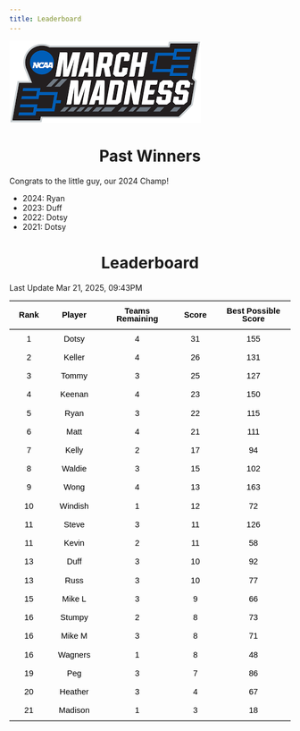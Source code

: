 ```yaml
---
title: Leaderboard
---
```


<link href="/rmarkdown-libs/tabwid/tabwid.css" rel="stylesheet" />
<script src="/rmarkdown-libs/tabwid/tabwid.js"></script>
<style type="text/css">
h1 {
  text-align: center;
}
</style>

![](march_madness_logo.png)

# Past Winners

Congrats to the little guy, our 2024 Champ!

- 2024: Ryan
- 2023: Duff
- 2022: Dotsy
- 2021: Dotsy

# Leaderboard

Last Update Mar 21, 2025, 09:43PM

<div class="tabwid"><style>.cl-11eba00a{}.cl-11e7ae82{font-family:'Helvetica';font-size:11pt;font-weight:bold;font-style:normal;text-decoration:none;color:rgba(0, 0, 0, 1.00);background-color:transparent;}.cl-11e7ae8c{font-family:'Helvetica';font-size:11pt;font-weight:normal;font-style:normal;text-decoration:none;color:rgba(0, 0, 0, 1.00);background-color:transparent;}.cl-11e93c66{margin:0;text-align:center;border-bottom: 0 solid rgba(0, 0, 0, 1.00);border-top: 0 solid rgba(0, 0, 0, 1.00);border-left: 0 solid rgba(0, 0, 0, 1.00);border-right: 0 solid rgba(0, 0, 0, 1.00);padding-bottom:5pt;padding-top:5pt;padding-left:5pt;padding-right:5pt;line-height: 1;background-color:transparent;}.cl-11e946ca{width:0.659in;background-color:transparent;vertical-align: middle;border-bottom: 1.5pt solid rgba(102, 102, 102, 1.00);border-top: 1.5pt solid rgba(102, 102, 102, 1.00);border-left: 0 solid rgba(0, 0, 0, 1.00);border-right: 0 solid rgba(0, 0, 0, 1.00);margin-bottom:0;margin-top:0;margin-left:0;margin-right:0;}.cl-11e946cb{width:0.897in;background-color:transparent;vertical-align: middle;border-bottom: 1.5pt solid rgba(102, 102, 102, 1.00);border-top: 1.5pt solid rgba(102, 102, 102, 1.00);border-left: 0 solid rgba(0, 0, 0, 1.00);border-right: 0 solid rgba(0, 0, 0, 1.00);margin-bottom:0;margin-top:0;margin-left:0;margin-right:0;}.cl-11e946cc{width:1.593in;background-color:transparent;vertical-align: middle;border-bottom: 1.5pt solid rgba(102, 102, 102, 1.00);border-top: 1.5pt solid rgba(102, 102, 102, 1.00);border-left: 0 solid rgba(0, 0, 0, 1.00);border-right: 0 solid rgba(0, 0, 0, 1.00);margin-bottom:0;margin-top:0;margin-left:0;margin-right:0;}.cl-11e946d4{width:0.71in;background-color:transparent;vertical-align: middle;border-bottom: 1.5pt solid rgba(102, 102, 102, 1.00);border-top: 1.5pt solid rgba(102, 102, 102, 1.00);border-left: 0 solid rgba(0, 0, 0, 1.00);border-right: 0 solid rgba(0, 0, 0, 1.00);margin-bottom:0;margin-top:0;margin-left:0;margin-right:0;}.cl-11e946de{width:1.754in;background-color:transparent;vertical-align: middle;border-bottom: 1.5pt solid rgba(102, 102, 102, 1.00);border-top: 1.5pt solid rgba(102, 102, 102, 1.00);border-left: 0 solid rgba(0, 0, 0, 1.00);border-right: 0 solid rgba(0, 0, 0, 1.00);margin-bottom:0;margin-top:0;margin-left:0;margin-right:0;}.cl-11e946df{width:0.659in;background-color:transparent;vertical-align: middle;border-bottom: 0 solid rgba(0, 0, 0, 1.00);border-top: 0 solid rgba(0, 0, 0, 1.00);border-left: 0 solid rgba(0, 0, 0, 1.00);border-right: 0 solid rgba(0, 0, 0, 1.00);margin-bottom:0;margin-top:0;margin-left:0;margin-right:0;}.cl-11e946e8{width:0.897in;background-color:transparent;vertical-align: middle;border-bottom: 0 solid rgba(0, 0, 0, 1.00);border-top: 0 solid rgba(0, 0, 0, 1.00);border-left: 0 solid rgba(0, 0, 0, 1.00);border-right: 0 solid rgba(0, 0, 0, 1.00);margin-bottom:0;margin-top:0;margin-left:0;margin-right:0;}.cl-11e946e9{width:1.593in;background-color:transparent;vertical-align: middle;border-bottom: 0 solid rgba(0, 0, 0, 1.00);border-top: 0 solid rgba(0, 0, 0, 1.00);border-left: 0 solid rgba(0, 0, 0, 1.00);border-right: 0 solid rgba(0, 0, 0, 1.00);margin-bottom:0;margin-top:0;margin-left:0;margin-right:0;}.cl-11e946ea{width:0.71in;background-color:transparent;vertical-align: middle;border-bottom: 0 solid rgba(0, 0, 0, 1.00);border-top: 0 solid rgba(0, 0, 0, 1.00);border-left: 0 solid rgba(0, 0, 0, 1.00);border-right: 0 solid rgba(0, 0, 0, 1.00);margin-bottom:0;margin-top:0;margin-left:0;margin-right:0;}.cl-11e946f2{width:1.754in;background-color:transparent;vertical-align: middle;border-bottom: 0 solid rgba(0, 0, 0, 1.00);border-top: 0 solid rgba(0, 0, 0, 1.00);border-left: 0 solid rgba(0, 0, 0, 1.00);border-right: 0 solid rgba(0, 0, 0, 1.00);margin-bottom:0;margin-top:0;margin-left:0;margin-right:0;}.cl-11e946f3{width:0.659in;background-color:transparent;vertical-align: middle;border-bottom: 0 solid rgba(0, 0, 0, 1.00);border-top: 0 solid rgba(0, 0, 0, 1.00);border-left: 0 solid rgba(0, 0, 0, 1.00);border-right: 0 solid rgba(0, 0, 0, 1.00);margin-bottom:0;margin-top:0;margin-left:0;margin-right:0;}.cl-11e946f4{width:0.897in;background-color:transparent;vertical-align: middle;border-bottom: 0 solid rgba(0, 0, 0, 1.00);border-top: 0 solid rgba(0, 0, 0, 1.00);border-left: 0 solid rgba(0, 0, 0, 1.00);border-right: 0 solid rgba(0, 0, 0, 1.00);margin-bottom:0;margin-top:0;margin-left:0;margin-right:0;}.cl-11e946fc{width:1.593in;background-color:transparent;vertical-align: middle;border-bottom: 0 solid rgba(0, 0, 0, 1.00);border-top: 0 solid rgba(0, 0, 0, 1.00);border-left: 0 solid rgba(0, 0, 0, 1.00);border-right: 0 solid rgba(0, 0, 0, 1.00);margin-bottom:0;margin-top:0;margin-left:0;margin-right:0;}.cl-11e946fd{width:0.71in;background-color:transparent;vertical-align: middle;border-bottom: 0 solid rgba(0, 0, 0, 1.00);border-top: 0 solid rgba(0, 0, 0, 1.00);border-left: 0 solid rgba(0, 0, 0, 1.00);border-right: 0 solid rgba(0, 0, 0, 1.00);margin-bottom:0;margin-top:0;margin-left:0;margin-right:0;}.cl-11e946fe{width:1.754in;background-color:transparent;vertical-align: middle;border-bottom: 0 solid rgba(0, 0, 0, 1.00);border-top: 0 solid rgba(0, 0, 0, 1.00);border-left: 0 solid rgba(0, 0, 0, 1.00);border-right: 0 solid rgba(0, 0, 0, 1.00);margin-bottom:0;margin-top:0;margin-left:0;margin-right:0;}.cl-11e946ff{width:0.659in;background-color:transparent;vertical-align: middle;border-bottom: 0 solid rgba(0, 0, 0, 1.00);border-top: 0 solid rgba(0, 0, 0, 1.00);border-left: 0 solid rgba(0, 0, 0, 1.00);border-right: 0 solid rgba(0, 0, 0, 1.00);margin-bottom:0;margin-top:0;margin-left:0;margin-right:0;}.cl-11e94706{width:0.897in;background-color:transparent;vertical-align: middle;border-bottom: 0 solid rgba(0, 0, 0, 1.00);border-top: 0 solid rgba(0, 0, 0, 1.00);border-left: 0 solid rgba(0, 0, 0, 1.00);border-right: 0 solid rgba(0, 0, 0, 1.00);margin-bottom:0;margin-top:0;margin-left:0;margin-right:0;}.cl-11e94707{width:1.593in;background-color:transparent;vertical-align: middle;border-bottom: 0 solid rgba(0, 0, 0, 1.00);border-top: 0 solid rgba(0, 0, 0, 1.00);border-left: 0 solid rgba(0, 0, 0, 1.00);border-right: 0 solid rgba(0, 0, 0, 1.00);margin-bottom:0;margin-top:0;margin-left:0;margin-right:0;}.cl-11e94708{width:0.71in;background-color:transparent;vertical-align: middle;border-bottom: 0 solid rgba(0, 0, 0, 1.00);border-top: 0 solid rgba(0, 0, 0, 1.00);border-left: 0 solid rgba(0, 0, 0, 1.00);border-right: 0 solid rgba(0, 0, 0, 1.00);margin-bottom:0;margin-top:0;margin-left:0;margin-right:0;}.cl-11e94709{width:1.754in;background-color:transparent;vertical-align: middle;border-bottom: 0 solid rgba(0, 0, 0, 1.00);border-top: 0 solid rgba(0, 0, 0, 1.00);border-left: 0 solid rgba(0, 0, 0, 1.00);border-right: 0 solid rgba(0, 0, 0, 1.00);margin-bottom:0;margin-top:0;margin-left:0;margin-right:0;}.cl-11e94710{width:0.659in;background-color:transparent;vertical-align: middle;border-bottom: 0 solid rgba(0, 0, 0, 1.00);border-top: 0 solid rgba(0, 0, 0, 1.00);border-left: 0 solid rgba(0, 0, 0, 1.00);border-right: 0 solid rgba(0, 0, 0, 1.00);margin-bottom:0;margin-top:0;margin-left:0;margin-right:0;}.cl-11e94711{width:0.897in;background-color:transparent;vertical-align: middle;border-bottom: 0 solid rgba(0, 0, 0, 1.00);border-top: 0 solid rgba(0, 0, 0, 1.00);border-left: 0 solid rgba(0, 0, 0, 1.00);border-right: 0 solid rgba(0, 0, 0, 1.00);margin-bottom:0;margin-top:0;margin-left:0;margin-right:0;}.cl-11e94712{width:1.593in;background-color:transparent;vertical-align: middle;border-bottom: 0 solid rgba(0, 0, 0, 1.00);border-top: 0 solid rgba(0, 0, 0, 1.00);border-left: 0 solid rgba(0, 0, 0, 1.00);border-right: 0 solid rgba(0, 0, 0, 1.00);margin-bottom:0;margin-top:0;margin-left:0;margin-right:0;}.cl-11e9471a{width:0.71in;background-color:transparent;vertical-align: middle;border-bottom: 0 solid rgba(0, 0, 0, 1.00);border-top: 0 solid rgba(0, 0, 0, 1.00);border-left: 0 solid rgba(0, 0, 0, 1.00);border-right: 0 solid rgba(0, 0, 0, 1.00);margin-bottom:0;margin-top:0;margin-left:0;margin-right:0;}.cl-11e9471b{width:1.754in;background-color:transparent;vertical-align: middle;border-bottom: 0 solid rgba(0, 0, 0, 1.00);border-top: 0 solid rgba(0, 0, 0, 1.00);border-left: 0 solid rgba(0, 0, 0, 1.00);border-right: 0 solid rgba(0, 0, 0, 1.00);margin-bottom:0;margin-top:0;margin-left:0;margin-right:0;}.cl-11e9471c{width:0.659in;background-color:transparent;vertical-align: middle;border-bottom: 0 solid rgba(0, 0, 0, 1.00);border-top: 0 solid rgba(0, 0, 0, 1.00);border-left: 0 solid rgba(0, 0, 0, 1.00);border-right: 0 solid rgba(0, 0, 0, 1.00);margin-bottom:0;margin-top:0;margin-left:0;margin-right:0;}.cl-11e94724{width:0.897in;background-color:transparent;vertical-align: middle;border-bottom: 0 solid rgba(0, 0, 0, 1.00);border-top: 0 solid rgba(0, 0, 0, 1.00);border-left: 0 solid rgba(0, 0, 0, 1.00);border-right: 0 solid rgba(0, 0, 0, 1.00);margin-bottom:0;margin-top:0;margin-left:0;margin-right:0;}.cl-11e94725{width:1.593in;background-color:transparent;vertical-align: middle;border-bottom: 0 solid rgba(0, 0, 0, 1.00);border-top: 0 solid rgba(0, 0, 0, 1.00);border-left: 0 solid rgba(0, 0, 0, 1.00);border-right: 0 solid rgba(0, 0, 0, 1.00);margin-bottom:0;margin-top:0;margin-left:0;margin-right:0;}.cl-11e9472e{width:0.71in;background-color:transparent;vertical-align: middle;border-bottom: 0 solid rgba(0, 0, 0, 1.00);border-top: 0 solid rgba(0, 0, 0, 1.00);border-left: 0 solid rgba(0, 0, 0, 1.00);border-right: 0 solid rgba(0, 0, 0, 1.00);margin-bottom:0;margin-top:0;margin-left:0;margin-right:0;}.cl-11e9472f{width:1.754in;background-color:transparent;vertical-align: middle;border-bottom: 0 solid rgba(0, 0, 0, 1.00);border-top: 0 solid rgba(0, 0, 0, 1.00);border-left: 0 solid rgba(0, 0, 0, 1.00);border-right: 0 solid rgba(0, 0, 0, 1.00);margin-bottom:0;margin-top:0;margin-left:0;margin-right:0;}.cl-11e94730{width:0.659in;background-color:transparent;vertical-align: middle;border-bottom: 0 solid rgba(0, 0, 0, 1.00);border-top: 0 solid rgba(0, 0, 0, 1.00);border-left: 0 solid rgba(0, 0, 0, 1.00);border-right: 0 solid rgba(0, 0, 0, 1.00);margin-bottom:0;margin-top:0;margin-left:0;margin-right:0;}.cl-11e94738{width:0.897in;background-color:transparent;vertical-align: middle;border-bottom: 0 solid rgba(0, 0, 0, 1.00);border-top: 0 solid rgba(0, 0, 0, 1.00);border-left: 0 solid rgba(0, 0, 0, 1.00);border-right: 0 solid rgba(0, 0, 0, 1.00);margin-bottom:0;margin-top:0;margin-left:0;margin-right:0;}.cl-11e94739{width:1.593in;background-color:transparent;vertical-align: middle;border-bottom: 0 solid rgba(0, 0, 0, 1.00);border-top: 0 solid rgba(0, 0, 0, 1.00);border-left: 0 solid rgba(0, 0, 0, 1.00);border-right: 0 solid rgba(0, 0, 0, 1.00);margin-bottom:0;margin-top:0;margin-left:0;margin-right:0;}.cl-11e9473a{width:0.71in;background-color:transparent;vertical-align: middle;border-bottom: 0 solid rgba(0, 0, 0, 1.00);border-top: 0 solid rgba(0, 0, 0, 1.00);border-left: 0 solid rgba(0, 0, 0, 1.00);border-right: 0 solid rgba(0, 0, 0, 1.00);margin-bottom:0;margin-top:0;margin-left:0;margin-right:0;}.cl-11e9473b{width:1.754in;background-color:transparent;vertical-align: middle;border-bottom: 0 solid rgba(0, 0, 0, 1.00);border-top: 0 solid rgba(0, 0, 0, 1.00);border-left: 0 solid rgba(0, 0, 0, 1.00);border-right: 0 solid rgba(0, 0, 0, 1.00);margin-bottom:0;margin-top:0;margin-left:0;margin-right:0;}.cl-11e94742{width:0.659in;background-color:transparent;vertical-align: middle;border-bottom: 0 solid rgba(0, 0, 0, 1.00);border-top: 0 solid rgba(0, 0, 0, 1.00);border-left: 0 solid rgba(0, 0, 0, 1.00);border-right: 0 solid rgba(0, 0, 0, 1.00);margin-bottom:0;margin-top:0;margin-left:0;margin-right:0;}.cl-11e94743{width:0.897in;background-color:transparent;vertical-align: middle;border-bottom: 0 solid rgba(0, 0, 0, 1.00);border-top: 0 solid rgba(0, 0, 0, 1.00);border-left: 0 solid rgba(0, 0, 0, 1.00);border-right: 0 solid rgba(0, 0, 0, 1.00);margin-bottom:0;margin-top:0;margin-left:0;margin-right:0;}.cl-11e94744{width:1.593in;background-color:transparent;vertical-align: middle;border-bottom: 0 solid rgba(0, 0, 0, 1.00);border-top: 0 solid rgba(0, 0, 0, 1.00);border-left: 0 solid rgba(0, 0, 0, 1.00);border-right: 0 solid rgba(0, 0, 0, 1.00);margin-bottom:0;margin-top:0;margin-left:0;margin-right:0;}.cl-11e9474c{width:0.71in;background-color:transparent;vertical-align: middle;border-bottom: 0 solid rgba(0, 0, 0, 1.00);border-top: 0 solid rgba(0, 0, 0, 1.00);border-left: 0 solid rgba(0, 0, 0, 1.00);border-right: 0 solid rgba(0, 0, 0, 1.00);margin-bottom:0;margin-top:0;margin-left:0;margin-right:0;}.cl-11e9474d{width:1.754in;background-color:transparent;vertical-align: middle;border-bottom: 0 solid rgba(0, 0, 0, 1.00);border-top: 0 solid rgba(0, 0, 0, 1.00);border-left: 0 solid rgba(0, 0, 0, 1.00);border-right: 0 solid rgba(0, 0, 0, 1.00);margin-bottom:0;margin-top:0;margin-left:0;margin-right:0;}.cl-11e9474e{width:0.659in;background-color:transparent;vertical-align: middle;border-bottom: 0 solid rgba(0, 0, 0, 1.00);border-top: 0 solid rgba(0, 0, 0, 1.00);border-left: 0 solid rgba(0, 0, 0, 1.00);border-right: 0 solid rgba(0, 0, 0, 1.00);margin-bottom:0;margin-top:0;margin-left:0;margin-right:0;}.cl-11e94756{width:0.897in;background-color:transparent;vertical-align: middle;border-bottom: 0 solid rgba(0, 0, 0, 1.00);border-top: 0 solid rgba(0, 0, 0, 1.00);border-left: 0 solid rgba(0, 0, 0, 1.00);border-right: 0 solid rgba(0, 0, 0, 1.00);margin-bottom:0;margin-top:0;margin-left:0;margin-right:0;}.cl-11e94760{width:1.593in;background-color:transparent;vertical-align: middle;border-bottom: 0 solid rgba(0, 0, 0, 1.00);border-top: 0 solid rgba(0, 0, 0, 1.00);border-left: 0 solid rgba(0, 0, 0, 1.00);border-right: 0 solid rgba(0, 0, 0, 1.00);margin-bottom:0;margin-top:0;margin-left:0;margin-right:0;}.cl-11e94761{width:0.71in;background-color:transparent;vertical-align: middle;border-bottom: 0 solid rgba(0, 0, 0, 1.00);border-top: 0 solid rgba(0, 0, 0, 1.00);border-left: 0 solid rgba(0, 0, 0, 1.00);border-right: 0 solid rgba(0, 0, 0, 1.00);margin-bottom:0;margin-top:0;margin-left:0;margin-right:0;}.cl-11e94762{width:1.754in;background-color:transparent;vertical-align: middle;border-bottom: 0 solid rgba(0, 0, 0, 1.00);border-top: 0 solid rgba(0, 0, 0, 1.00);border-left: 0 solid rgba(0, 0, 0, 1.00);border-right: 0 solid rgba(0, 0, 0, 1.00);margin-bottom:0;margin-top:0;margin-left:0;margin-right:0;}.cl-11e9476a{width:0.659in;background-color:transparent;vertical-align: middle;border-bottom: 0 solid rgba(0, 0, 0, 1.00);border-top: 0 solid rgba(0, 0, 0, 1.00);border-left: 0 solid rgba(0, 0, 0, 1.00);border-right: 0 solid rgba(0, 0, 0, 1.00);margin-bottom:0;margin-top:0;margin-left:0;margin-right:0;}.cl-11e9476b{width:0.897in;background-color:transparent;vertical-align: middle;border-bottom: 0 solid rgba(0, 0, 0, 1.00);border-top: 0 solid rgba(0, 0, 0, 1.00);border-left: 0 solid rgba(0, 0, 0, 1.00);border-right: 0 solid rgba(0, 0, 0, 1.00);margin-bottom:0;margin-top:0;margin-left:0;margin-right:0;}.cl-11e9476c{width:1.593in;background-color:transparent;vertical-align: middle;border-bottom: 0 solid rgba(0, 0, 0, 1.00);border-top: 0 solid rgba(0, 0, 0, 1.00);border-left: 0 solid rgba(0, 0, 0, 1.00);border-right: 0 solid rgba(0, 0, 0, 1.00);margin-bottom:0;margin-top:0;margin-left:0;margin-right:0;}.cl-11e9476d{width:0.71in;background-color:transparent;vertical-align: middle;border-bottom: 0 solid rgba(0, 0, 0, 1.00);border-top: 0 solid rgba(0, 0, 0, 1.00);border-left: 0 solid rgba(0, 0, 0, 1.00);border-right: 0 solid rgba(0, 0, 0, 1.00);margin-bottom:0;margin-top:0;margin-left:0;margin-right:0;}.cl-11e94774{width:1.754in;background-color:transparent;vertical-align: middle;border-bottom: 0 solid rgba(0, 0, 0, 1.00);border-top: 0 solid rgba(0, 0, 0, 1.00);border-left: 0 solid rgba(0, 0, 0, 1.00);border-right: 0 solid rgba(0, 0, 0, 1.00);margin-bottom:0;margin-top:0;margin-left:0;margin-right:0;}.cl-11e94775{width:0.659in;background-color:transparent;vertical-align: middle;border-bottom: 0 solid rgba(0, 0, 0, 1.00);border-top: 0 solid rgba(0, 0, 0, 1.00);border-left: 0 solid rgba(0, 0, 0, 1.00);border-right: 0 solid rgba(0, 0, 0, 1.00);margin-bottom:0;margin-top:0;margin-left:0;margin-right:0;}.cl-11e94776{width:0.897in;background-color:transparent;vertical-align: middle;border-bottom: 0 solid rgba(0, 0, 0, 1.00);border-top: 0 solid rgba(0, 0, 0, 1.00);border-left: 0 solid rgba(0, 0, 0, 1.00);border-right: 0 solid rgba(0, 0, 0, 1.00);margin-bottom:0;margin-top:0;margin-left:0;margin-right:0;}.cl-11e9477e{width:1.593in;background-color:transparent;vertical-align: middle;border-bottom: 0 solid rgba(0, 0, 0, 1.00);border-top: 0 solid rgba(0, 0, 0, 1.00);border-left: 0 solid rgba(0, 0, 0, 1.00);border-right: 0 solid rgba(0, 0, 0, 1.00);margin-bottom:0;margin-top:0;margin-left:0;margin-right:0;}.cl-11e9477f{width:0.71in;background-color:transparent;vertical-align: middle;border-bottom: 0 solid rgba(0, 0, 0, 1.00);border-top: 0 solid rgba(0, 0, 0, 1.00);border-left: 0 solid rgba(0, 0, 0, 1.00);border-right: 0 solid rgba(0, 0, 0, 1.00);margin-bottom:0;margin-top:0;margin-left:0;margin-right:0;}.cl-11e94780{width:1.754in;background-color:transparent;vertical-align: middle;border-bottom: 0 solid rgba(0, 0, 0, 1.00);border-top: 0 solid rgba(0, 0, 0, 1.00);border-left: 0 solid rgba(0, 0, 0, 1.00);border-right: 0 solid rgba(0, 0, 0, 1.00);margin-bottom:0;margin-top:0;margin-left:0;margin-right:0;}.cl-11e94788{width:0.659in;background-color:transparent;vertical-align: middle;border-bottom: 1.5pt solid rgba(102, 102, 102, 1.00);border-top: 0 solid rgba(0, 0, 0, 1.00);border-left: 0 solid rgba(0, 0, 0, 1.00);border-right: 0 solid rgba(0, 0, 0, 1.00);margin-bottom:0;margin-top:0;margin-left:0;margin-right:0;}.cl-11e94789{width:0.897in;background-color:transparent;vertical-align: middle;border-bottom: 1.5pt solid rgba(102, 102, 102, 1.00);border-top: 0 solid rgba(0, 0, 0, 1.00);border-left: 0 solid rgba(0, 0, 0, 1.00);border-right: 0 solid rgba(0, 0, 0, 1.00);margin-bottom:0;margin-top:0;margin-left:0;margin-right:0;}.cl-11e9478a{width:1.593in;background-color:transparent;vertical-align: middle;border-bottom: 1.5pt solid rgba(102, 102, 102, 1.00);border-top: 0 solid rgba(0, 0, 0, 1.00);border-left: 0 solid rgba(0, 0, 0, 1.00);border-right: 0 solid rgba(0, 0, 0, 1.00);margin-bottom:0;margin-top:0;margin-left:0;margin-right:0;}.cl-11e9478b{width:0.71in;background-color:transparent;vertical-align: middle;border-bottom: 1.5pt solid rgba(102, 102, 102, 1.00);border-top: 0 solid rgba(0, 0, 0, 1.00);border-left: 0 solid rgba(0, 0, 0, 1.00);border-right: 0 solid rgba(0, 0, 0, 1.00);margin-bottom:0;margin-top:0;margin-left:0;margin-right:0;}.cl-11e94792{width:1.754in;background-color:transparent;vertical-align: middle;border-bottom: 1.5pt solid rgba(102, 102, 102, 1.00);border-top: 0 solid rgba(0, 0, 0, 1.00);border-left: 0 solid rgba(0, 0, 0, 1.00);border-right: 0 solid rgba(0, 0, 0, 1.00);margin-bottom:0;margin-top:0;margin-left:0;margin-right:0;}</style><table data-quarto-disable-processing='true' class='cl-11eba00a'><thead><tr style="overflow-wrap:break-word;"><th class="cl-11e946ca"><p class="cl-11e93c66"><span class="cl-11e7ae82">Rank</span></p></th><th class="cl-11e946cb"><p class="cl-11e93c66"><span class="cl-11e7ae82">Player</span></p></th><th class="cl-11e946cc"><p class="cl-11e93c66"><span class="cl-11e7ae82">Teams Remaining</span></p></th><th class="cl-11e946d4"><p class="cl-11e93c66"><span class="cl-11e7ae82">Score</span></p></th><th class="cl-11e946de"><p class="cl-11e93c66"><span class="cl-11e7ae82">Best Possible Score</span></p></th></tr></thead><tbody><tr style="overflow-wrap:break-word;"><td class="cl-11e946df"><p class="cl-11e93c66"><span class="cl-11e7ae8c">1</span></p></td><td class="cl-11e946e8"><p class="cl-11e93c66"><span class="cl-11e7ae8c">Dotsy</span></p></td><td class="cl-11e946e9"><p class="cl-11e93c66"><span class="cl-11e7ae8c">4</span></p></td><td class="cl-11e946ea"><p class="cl-11e93c66"><span class="cl-11e7ae8c">31</span></p></td><td class="cl-11e946f2"><p class="cl-11e93c66"><span class="cl-11e7ae8c">155</span></p></td></tr><tr style="overflow-wrap:break-word;"><td class="cl-11e946f3"><p class="cl-11e93c66"><span class="cl-11e7ae8c">2</span></p></td><td class="cl-11e946f4"><p class="cl-11e93c66"><span class="cl-11e7ae8c">Keller</span></p></td><td class="cl-11e946fc"><p class="cl-11e93c66"><span class="cl-11e7ae8c">4</span></p></td><td class="cl-11e946fd"><p class="cl-11e93c66"><span class="cl-11e7ae8c">26</span></p></td><td class="cl-11e946fe"><p class="cl-11e93c66"><span class="cl-11e7ae8c">131</span></p></td></tr><tr style="overflow-wrap:break-word;"><td class="cl-11e946df"><p class="cl-11e93c66"><span class="cl-11e7ae8c">3</span></p></td><td class="cl-11e946e8"><p class="cl-11e93c66"><span class="cl-11e7ae8c">Tommy</span></p></td><td class="cl-11e946e9"><p class="cl-11e93c66"><span class="cl-11e7ae8c">3</span></p></td><td class="cl-11e946ea"><p class="cl-11e93c66"><span class="cl-11e7ae8c">25</span></p></td><td class="cl-11e946f2"><p class="cl-11e93c66"><span class="cl-11e7ae8c">127</span></p></td></tr><tr style="overflow-wrap:break-word;"><td class="cl-11e946f3"><p class="cl-11e93c66"><span class="cl-11e7ae8c">4</span></p></td><td class="cl-11e946f4"><p class="cl-11e93c66"><span class="cl-11e7ae8c">Keenan</span></p></td><td class="cl-11e946fc"><p class="cl-11e93c66"><span class="cl-11e7ae8c">4</span></p></td><td class="cl-11e946fd"><p class="cl-11e93c66"><span class="cl-11e7ae8c">23</span></p></td><td class="cl-11e946fe"><p class="cl-11e93c66"><span class="cl-11e7ae8c">150</span></p></td></tr><tr style="overflow-wrap:break-word;"><td class="cl-11e946df"><p class="cl-11e93c66"><span class="cl-11e7ae8c">5</span></p></td><td class="cl-11e946e8"><p class="cl-11e93c66"><span class="cl-11e7ae8c">Ryan</span></p></td><td class="cl-11e946e9"><p class="cl-11e93c66"><span class="cl-11e7ae8c">3</span></p></td><td class="cl-11e946ea"><p class="cl-11e93c66"><span class="cl-11e7ae8c">22</span></p></td><td class="cl-11e946f2"><p class="cl-11e93c66"><span class="cl-11e7ae8c">115</span></p></td></tr><tr style="overflow-wrap:break-word;"><td class="cl-11e946ff"><p class="cl-11e93c66"><span class="cl-11e7ae8c">6</span></p></td><td class="cl-11e94706"><p class="cl-11e93c66"><span class="cl-11e7ae8c">Matt</span></p></td><td class="cl-11e94707"><p class="cl-11e93c66"><span class="cl-11e7ae8c">4</span></p></td><td class="cl-11e94708"><p class="cl-11e93c66"><span class="cl-11e7ae8c">21</span></p></td><td class="cl-11e94709"><p class="cl-11e93c66"><span class="cl-11e7ae8c">111</span></p></td></tr><tr style="overflow-wrap:break-word;"><td class="cl-11e946df"><p class="cl-11e93c66"><span class="cl-11e7ae8c">7</span></p></td><td class="cl-11e946e8"><p class="cl-11e93c66"><span class="cl-11e7ae8c">Kelly</span></p></td><td class="cl-11e946e9"><p class="cl-11e93c66"><span class="cl-11e7ae8c">2</span></p></td><td class="cl-11e946ea"><p class="cl-11e93c66"><span class="cl-11e7ae8c">17</span></p></td><td class="cl-11e946f2"><p class="cl-11e93c66"><span class="cl-11e7ae8c">94</span></p></td></tr><tr style="overflow-wrap:break-word;"><td class="cl-11e94710"><p class="cl-11e93c66"><span class="cl-11e7ae8c">8</span></p></td><td class="cl-11e94711"><p class="cl-11e93c66"><span class="cl-11e7ae8c">Waldie</span></p></td><td class="cl-11e94712"><p class="cl-11e93c66"><span class="cl-11e7ae8c">3</span></p></td><td class="cl-11e9471a"><p class="cl-11e93c66"><span class="cl-11e7ae8c">15</span></p></td><td class="cl-11e9471b"><p class="cl-11e93c66"><span class="cl-11e7ae8c">102</span></p></td></tr><tr style="overflow-wrap:break-word;"><td class="cl-11e9471c"><p class="cl-11e93c66"><span class="cl-11e7ae8c">9</span></p></td><td class="cl-11e94724"><p class="cl-11e93c66"><span class="cl-11e7ae8c">Wong</span></p></td><td class="cl-11e94725"><p class="cl-11e93c66"><span class="cl-11e7ae8c">4</span></p></td><td class="cl-11e9472e"><p class="cl-11e93c66"><span class="cl-11e7ae8c">13</span></p></td><td class="cl-11e9472f"><p class="cl-11e93c66"><span class="cl-11e7ae8c">163</span></p></td></tr><tr style="overflow-wrap:break-word;"><td class="cl-11e94730"><p class="cl-11e93c66"><span class="cl-11e7ae8c">10</span></p></td><td class="cl-11e94738"><p class="cl-11e93c66"><span class="cl-11e7ae8c">Windish</span></p></td><td class="cl-11e94739"><p class="cl-11e93c66"><span class="cl-11e7ae8c">1</span></p></td><td class="cl-11e9473a"><p class="cl-11e93c66"><span class="cl-11e7ae8c">12</span></p></td><td class="cl-11e9473b"><p class="cl-11e93c66"><span class="cl-11e7ae8c">72</span></p></td></tr><tr style="overflow-wrap:break-word;"><td class="cl-11e94742"><p class="cl-11e93c66"><span class="cl-11e7ae8c">11</span></p></td><td class="cl-11e94743"><p class="cl-11e93c66"><span class="cl-11e7ae8c">Steve</span></p></td><td class="cl-11e94744"><p class="cl-11e93c66"><span class="cl-11e7ae8c">3</span></p></td><td class="cl-11e9474c"><p class="cl-11e93c66"><span class="cl-11e7ae8c">11</span></p></td><td class="cl-11e9474d"><p class="cl-11e93c66"><span class="cl-11e7ae8c">126</span></p></td></tr><tr style="overflow-wrap:break-word;"><td class="cl-11e946f3"><p class="cl-11e93c66"><span class="cl-11e7ae8c">11</span></p></td><td class="cl-11e946f4"><p class="cl-11e93c66"><span class="cl-11e7ae8c">Kevin</span></p></td><td class="cl-11e946fc"><p class="cl-11e93c66"><span class="cl-11e7ae8c">2</span></p></td><td class="cl-11e946fd"><p class="cl-11e93c66"><span class="cl-11e7ae8c">11</span></p></td><td class="cl-11e946fe"><p class="cl-11e93c66"><span class="cl-11e7ae8c">58</span></p></td></tr><tr style="overflow-wrap:break-word;"><td class="cl-11e9474e"><p class="cl-11e93c66"><span class="cl-11e7ae8c">13</span></p></td><td class="cl-11e94756"><p class="cl-11e93c66"><span class="cl-11e7ae8c">Duff</span></p></td><td class="cl-11e94760"><p class="cl-11e93c66"><span class="cl-11e7ae8c">3</span></p></td><td class="cl-11e94761"><p class="cl-11e93c66"><span class="cl-11e7ae8c">10</span></p></td><td class="cl-11e94762"><p class="cl-11e93c66"><span class="cl-11e7ae8c">92</span></p></td></tr><tr style="overflow-wrap:break-word;"><td class="cl-11e9476a"><p class="cl-11e93c66"><span class="cl-11e7ae8c">13</span></p></td><td class="cl-11e9476b"><p class="cl-11e93c66"><span class="cl-11e7ae8c">Russ</span></p></td><td class="cl-11e9476c"><p class="cl-11e93c66"><span class="cl-11e7ae8c">3</span></p></td><td class="cl-11e9476d"><p class="cl-11e93c66"><span class="cl-11e7ae8c">10</span></p></td><td class="cl-11e94774"><p class="cl-11e93c66"><span class="cl-11e7ae8c">77</span></p></td></tr><tr style="overflow-wrap:break-word;"><td class="cl-11e946f3"><p class="cl-11e93c66"><span class="cl-11e7ae8c">15</span></p></td><td class="cl-11e946f4"><p class="cl-11e93c66"><span class="cl-11e7ae8c">Mike L</span></p></td><td class="cl-11e946fc"><p class="cl-11e93c66"><span class="cl-11e7ae8c">3</span></p></td><td class="cl-11e946fd"><p class="cl-11e93c66"><span class="cl-11e7ae8c">9</span></p></td><td class="cl-11e946fe"><p class="cl-11e93c66"><span class="cl-11e7ae8c">66</span></p></td></tr><tr style="overflow-wrap:break-word;"><td class="cl-11e94775"><p class="cl-11e93c66"><span class="cl-11e7ae8c">16</span></p></td><td class="cl-11e94776"><p class="cl-11e93c66"><span class="cl-11e7ae8c">Stumpy</span></p></td><td class="cl-11e9477e"><p class="cl-11e93c66"><span class="cl-11e7ae8c">2</span></p></td><td class="cl-11e9477f"><p class="cl-11e93c66"><span class="cl-11e7ae8c">8</span></p></td><td class="cl-11e94780"><p class="cl-11e93c66"><span class="cl-11e7ae8c">73</span></p></td></tr><tr style="overflow-wrap:break-word;"><td class="cl-11e946f3"><p class="cl-11e93c66"><span class="cl-11e7ae8c">16</span></p></td><td class="cl-11e946f4"><p class="cl-11e93c66"><span class="cl-11e7ae8c">Mike M</span></p></td><td class="cl-11e946fc"><p class="cl-11e93c66"><span class="cl-11e7ae8c">3</span></p></td><td class="cl-11e946fd"><p class="cl-11e93c66"><span class="cl-11e7ae8c">8</span></p></td><td class="cl-11e946fe"><p class="cl-11e93c66"><span class="cl-11e7ae8c">71</span></p></td></tr><tr style="overflow-wrap:break-word;"><td class="cl-11e9471c"><p class="cl-11e93c66"><span class="cl-11e7ae8c">16</span></p></td><td class="cl-11e94724"><p class="cl-11e93c66"><span class="cl-11e7ae8c">Wagners</span></p></td><td class="cl-11e94725"><p class="cl-11e93c66"><span class="cl-11e7ae8c">1</span></p></td><td class="cl-11e9472e"><p class="cl-11e93c66"><span class="cl-11e7ae8c">8</span></p></td><td class="cl-11e9472f"><p class="cl-11e93c66"><span class="cl-11e7ae8c">48</span></p></td></tr><tr style="overflow-wrap:break-word;"><td class="cl-11e9471c"><p class="cl-11e93c66"><span class="cl-11e7ae8c">19</span></p></td><td class="cl-11e94724"><p class="cl-11e93c66"><span class="cl-11e7ae8c">Peg</span></p></td><td class="cl-11e94725"><p class="cl-11e93c66"><span class="cl-11e7ae8c">3</span></p></td><td class="cl-11e9472e"><p class="cl-11e93c66"><span class="cl-11e7ae8c">7</span></p></td><td class="cl-11e9472f"><p class="cl-11e93c66"><span class="cl-11e7ae8c">86</span></p></td></tr><tr style="overflow-wrap:break-word;"><td class="cl-11e94710"><p class="cl-11e93c66"><span class="cl-11e7ae8c">20</span></p></td><td class="cl-11e94711"><p class="cl-11e93c66"><span class="cl-11e7ae8c">Heather</span></p></td><td class="cl-11e94712"><p class="cl-11e93c66"><span class="cl-11e7ae8c">3</span></p></td><td class="cl-11e9471a"><p class="cl-11e93c66"><span class="cl-11e7ae8c">4</span></p></td><td class="cl-11e9471b"><p class="cl-11e93c66"><span class="cl-11e7ae8c">67</span></p></td></tr><tr style="overflow-wrap:break-word;"><td class="cl-11e94788"><p class="cl-11e93c66"><span class="cl-11e7ae8c">21</span></p></td><td class="cl-11e94789"><p class="cl-11e93c66"><span class="cl-11e7ae8c">Madison</span></p></td><td class="cl-11e9478a"><p class="cl-11e93c66"><span class="cl-11e7ae8c">1</span></p></td><td class="cl-11e9478b"><p class="cl-11e93c66"><span class="cl-11e7ae8c">3</span></p></td><td class="cl-11e94792"><p class="cl-11e93c66"><span class="cl-11e7ae8c">18</span></p></td></tr></tbody></table></div>

